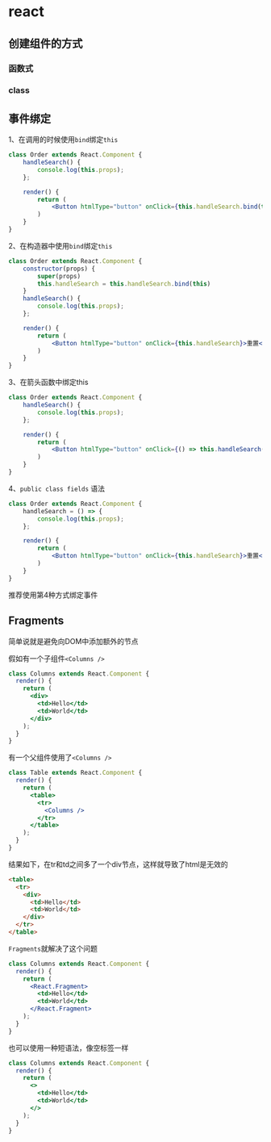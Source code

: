 # react

## 创建组件的方式

### 函数式

### class

## 事件绑定
1、在调用的时候使用`bind`绑定`this`
```jsx harmony
class Order extends React.Component {
    handleSearch() {
        console.log(this.props);
    };

    render() {
        return (
            <Button htmlType="button" onClick={this.handleSearch.bind(this)}>重置</Button>
        )
    }
}
```
2、在构造器中使用`bind`绑定`this`
```jsx harmony
class Order extends React.Component {
    constructor(props) {
        super(props)
        this.handleSearch = this.handleSearch.bind(this)
    }
    handleSearch() {
        console.log(this.props);
    };

    render() {
        return (
            <Button htmlType="button" onClick={this.handleSearch}>重置</Button>
        )
    }
}
```
3、在箭头函数中绑定this
```jsx harmony
class Order extends React.Component {
    handleSearch() {
        console.log(this.props);
    };

    render() {
        return (
            <Button htmlType="button" onClick={() => this.handleSearch()}>重置</Button>
        )
    }
}
```
4、`public class fields` 语法
```jsx harmony
class Order extends React.Component {
    handleSearch = () => {
        console.log(this.props);
    };

    render() {
        return (
            <Button htmlType="button" onClick={this.handleSearch}>重置</Button>
        )
    }
}
```
推荐使用第4种方式绑定事件

## Fragments
简单说就是避免向DOM中添加额外的节点

假如有一个子组件`<Columns />`
```jsx harmony
class Columns extends React.Component {
  render() {
    return (
      <div>
        <td>Hello</td>
        <td>World</td>
      </div>
    );
  }
}
```
有一个父组件使用了`<Columns />`
```jsx harmony
class Table extends React.Component {
  render() {
    return (
      <table>
        <tr>
          <Columns />
        </tr>
      </table>
    );
  }
}
```
结果如下，在tr和td之间多了一个div节点，这样就导致了html是无效的
```html
<table>
  <tr>
    <div>
      <td>Hello</td>
      <td>World</td>
    </div>
  </tr>
</table>
```
`Fragments`就解决了这个问题
```jsx harmony
class Columns extends React.Component {
  render() {
    return (
      <React.Fragment>
        <td>Hello</td>
        <td>World</td>
      </React.Fragment>
    );
  }
}
```
也可以使用一种短语法，像空标签一样
```jsx harmony
class Columns extends React.Component {
  render() {
    return (
      <>
        <td>Hello</td>
        <td>World</td>
      </>
    );
  }
}
```
